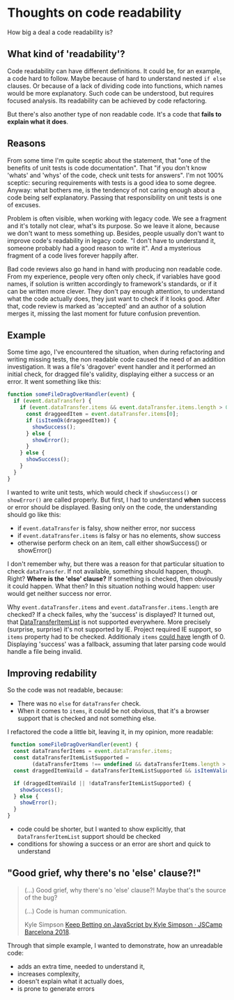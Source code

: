 # Thoughts on code readability

How big a deal a code readability is?

## What kind of 'readability'?

Code readability can have different definitions. It could be, for an example, a
code hard to follow. Maybe because of hard to understand nested `if else`
clauses. Or because of a lack of dividing code into functions, which names would
be more explanatory. Such code can be understood, but requires focused analysis.
Its readability can be achieved by code refactoring.

But there's also another type of non readable code. It's a code that **fails to
 explain what it does**.

## Reasons

From some time I'm quite sceptic about the statement, that "one of the benefits
of unit tests is code documentation". That "if you don't know 'whats' and 'whys'
of the code, check unit tests for answers". I'm not 100% sceptic: securing
requirements with tests is a good idea to some degree. Anyway: what bothers me,
is the tendency of not caring enough about a code being self explanatory.
Passing that responsibility on unit tests is one of excuses.

Problem is often visible, when working with legacy code. We see a fragment and
it's totally not clear, what's its purpose. So we leave it alone, because we
don't want to mess something up. Besides, people usually don't want to improve
code's readability in legacy code. "I don't have to understand it, someone
probably had a good reason to write it". And a mysterious fragment of a code
lives forever happily after.

Bad code reviews also go hand in hand with producing non readable code. From my
experience, people very often only check, if variables have good names, if
solution is written accordingly to framework's standards, or if it can be
written more clever. They don't pay enough attention, to understand what the
code actually does, they just want to check if it looks good. After that, code
review is marked as 'accepted' and an author of a solution merges it, missing
the last moment for future confusion prevention.

## Example

Some time ago, I've encountered the situation, when during refactoring and
writing missing tests, the non readable code caused the need of an addition
investigation. It was a file's 'dragover' event handler and it performed an
initial check, for dragged file's validity, displaying either a success or an
error. It went something like this:

```js
function someFileDragOverHandler(event) {
  if (event.dataTransfer) {
    if (event.dataTransfer.items && event.dataTransfer.items.length > 0) {
      const draggeedItem = event.dataTransfer.items[0];
      if (isItemOk(draggeedItem)) {
        showSuccess();
      } else {
        showError();
      }
    } else {
      showSuccess();
    }
  }
}
```

I wanted to write unit tests, which would check if `showSuccess()` or
`showError()` are called properly. But first, I had to understand **when**
success or error should be displayed. Basing only on the code, the understanding
should go like this:
- if `event.dataTransfer` is falsy, show neither error, nor success
- if `event.dataTransfer.items` is falsy or has no elements, show success
- otherwise perform check on an item, call either showSuccess() or showError()

I don't remember why, but there was a reason for that particular situation to
check `dataTransfer`. If not available, something should happen, though. Right?
**Where is the 'else' clause?** If something is checked, then obviously it could
happen. What then? In this situation nothing would happen: user would get
neither success nor error.

Why `event.dataTransfer.items` and `event.dataTransfer.items.length` are checked? If a
check failes, why the 'success' is displayed? It turned out, that
[DataTransferItemList](https://developer.mozilla.org/en-US/docs/Web/API/HTML_Drag_and_Drop_API/File_drag_and_drop)
is not supported everywhere. More precisely (surprise, surprise) it's not
supported by IE. Project required IE support, so `items` property had to be
checked. Additionaly `items` [could
have](https://developer.mozilla.org/en-US/docs/Web/API/DataTransferItemList)
length of 0. Displaying 'success' was a fallback, assuming that later parsing
code would handle a file being invalid.

## Improving redability

So the code was not readable, because:
- There was no `else` for `dataTransfer` check.
- When it comes to `items`, it could be not obvious, that it's a browser support
  that is checked and not something else.

I refactored the code a little bit, leaving it, in my opinion, more readable:

```js
 function someFileDragOverHandler(event) {
  const dataTransferItems = event.dataTransfer.items;
  const dataTransferItemListSupported =
        (dataTransferItems !== undefined && dataTransferItems.length > 0);
  const draggedItemVaild = dataTransferItemListSupported && isItemValid(dataTransferItems[0]);

  if (draggedItemVaild || !dataTransferItemListSupported) {
    showSuccess();
  } else {
    showError();
  }
}
```

- code could be shorter, but I wanted to show explicitly, that
  `DataTransferItemList` support should be checked
- conditions for showing a success or an error are short and quick to understand

## "Good grief, why there's no 'else' clause?!"

> (...) Good grief, why there's no 'else' clause?! Maybe that's the source of the bug?
> 
> (...) Code is human communication.
> 
> Kyle Simpson [Keep Betting on JavaScript by Kyle Simpson · JSCamp
Barcelona 2018](https://www.youtube.com/watch?v=lDLQA6lQSFg).

Through that simple example, I wanted to demonstrate, how an unreadable code:
- adds an extra time, needed to understand it,
- increases complexity,
- doesn't explain what it actually does,
- is prone to generate errors
